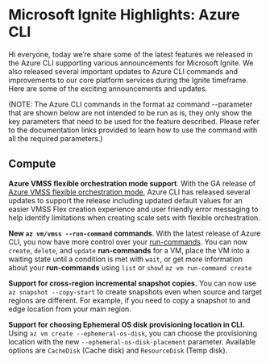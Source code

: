 
# Microsoft Ignite Highlights: Azure CLI

Hi everyone, today we’re share some of the latest features we released in the Azure CLI supporting
various announcements for Microsoft Ignite. We also released several important updates to Azure CLI
commands and improvements to our core platform services during the Ignite timeframe. Here are some
of the exciting announcements and updates.

(NOTE: The Azure CLI commands in the format az command --parameter that are shown below are not
intended to be run as is, they only show the key parameters that need to be used for the feature
described. Please refer to the documentation links provided to learn how to use the command with all
the required parameters.)

## Compute

**Azure VMSS flexible orchestration mode support**. With the GA release of [Azure VMSS flexible orchestration mode](https://docs.microsoft.com/azure/virtual-machines/flexible-virtual-machine-scale-sets),
Azure CLI has released several updates to support the release including updated default values for
an easier VMSS Flex creation experience and user friendly error messaging to help identify
limitations when creating scale sets with flexible orchestration.

**New `az vm/vmss --run-command` commands**. With the latest release of Azure CLI, you now have more
control over your [run-commands](https://docs.microsoft.com/en-us/azure/virtual-machines/windows/run-command).
You can now `create`, `delete`, and `update` **run-commands** for a VM, place the VM into a waiting
state until a condition is met with `wait`, or get more information about your **run-commands**
using `list` or `show`! `az vm run-command create`

**Support for cross-region incremental snapshot copies.** You can now use `az snapshot --copy-start`
to create snapshots even when source and target regions are different. For example, if you need to
copy a snapshot to and edge location from your main region.

**Support for choosing Ephemeral OS disk provisioning location in CLI.** Using
`az vm create --ephemeral-os-disk`, you can choose the provisioning location with the new
`--ephemeral-os-disk-placement` parameter. Available options are `CacheDisk` (Cache disk) and
`ResourceDisk` (Temp disk).
